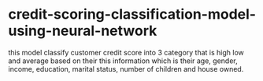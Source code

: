 # credit-scoring-classification-model-using-neural-network
this model classify customer credit score into 3 category that is high low and average based on their this information which is their age, gender, income, education, marital status, number of children and house owned.
